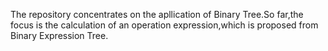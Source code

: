 The repository concentrates on the apllication of Binary Tree.So far,the focus is the calculation of an operation expression,which is proposed from Binary Expression Tree.
